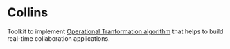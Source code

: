 # Collins

Toolkit to implement [Operational Tranformation algorithm](https://en.wikipedia.org/wiki/Operational_transformation) that helps to build real-time collaboration applications.